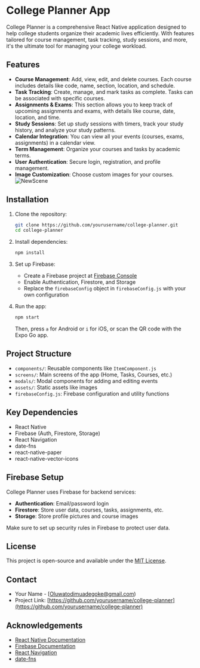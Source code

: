 # College Planner App

College Planner is a comprehensive React Native application designed to help college students organize their academic lives efficiently. With features tailored for course management, task tracking, study sessions, and more, it's the ultimate tool for managing your college workload.

## Features

- **Course Management**: Add, view, edit, and delete courses. Each course includes details like code, name, section, location, and schedule.
- **Task Tracking**: Create, manage, and mark tasks as complete. Tasks can be associated with specific courses.
- **Assignments & Exams**: This section allows you to keep track of upcoming assignments and exams, with details like course, date, location, and time.
- **Study Sessions**: Set up study sessions with timers, track your study history, and analyze your study patterns.
- **Calendar Integration**: You can view all your events (courses, exams, assignments) in a calendar view.
- **Term Management**: Organize your courses and tasks by academic terms.
- **User Authentication**: Secure login, registration, and profile management.
- **Image Customization**: Choose custom images for your courses.
![NewScene](https://github.com/OluwatodimuAdegoke/College-Planner/assets/22406840/9420e562-be24-4ed6-87da-9201f7e56d78)

## Installation

1. Clone the repository:
   ```bash
   git clone https://github.com/yourusername/college-planner.git
   cd college-planner
   ```

2. Install dependencies:
   ```bash
   npm install
   ```

3. Set up Firebase:
   - Create a Firebase project at [Firebase Console](https://console.firebase.google.com/)
   - Enable Authentication, Firestore, and Storage
   - Replace the `firebaseConfig` object in `firebaseConfig.js` with your own configuration

4. Run the app:
   ```bash
   npm start
   ```
   Then, press `a` for Android or `i` for iOS, or scan the QR code with the Expo Go app.

## Project Structure

- `components/`: Reusable components like `ItemComponent.js`
- `screens/`: Main screens of the app (Home, Tasks, Courses, etc.)
- `modals/`: Modal components for adding and editing events
- `assets/`: Static assets like images
- `firebaseConfig.js`: Firebase configuration and utility functions

## Key Dependencies

- React Native
- Firebase (Auth, Firestore, Storage)
- React Navigation
- date-fns
- react-native-paper
- react-native-vector-icons

## Firebase Setup

College Planner uses Firebase for backend services:
- **Authentication**: Email/password login
- **Firestore**: Store user data, courses, tasks, assignments, etc.
- **Storage**: Store profile pictures and course images

Make sure to set up security rules in Firebase to protect user data.

## License

This project is open-source and available under the [MIT License](LICENSE).

## Contact

- Your Name - [Oluwatodimuadegoke@gmail.com)
- Project Link: [https://github.com/yourusername/college-planner](https://github.com/yourusername/college-planner)

## Acknowledgements

- [React Native Documentation](https://reactnative.dev/)
- [Firebase Documentation](https://firebase.google.com/docs)
- [React Navigation](https://reactnavigation.org/)
- [date-fns](https://date-fns.org/)
```
